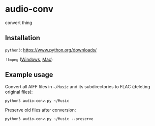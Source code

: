 # audio-conv
convert thing

## Installation

`python3`: https://www.python.org/downloads/

`ffmpeg` ([Windows](https://www.thewindowsclub.com/how-to-install-ffmpeg-on-windows-10), [Mac](http://jollejolles.com/install-ffmpeg-on-mac-os-x/))

## Example usage

Convert all AIFF files in `~/Music` and its subdirectories to FLAC (deleting original files):

`python3 audio-conv.py ~/Music`

Preserve old files after conversion:

`python3 audio-conv.py ~/Music --preserve`
